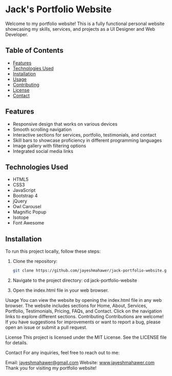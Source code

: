 # Jack's Portfolio Website

Welcome to my portfolio website! This is a fully functional personal website showcasing my skills, services, and projects as a UI Designer and Web Developer.

## Table of Contents

- [Features](#features)
- [Technologies Used](#technologies-used)
- [Installation](#installation)
- [Usage](#usage)
- [Contributing](#contributing)
- [License](#license)
- [Contact](#contact)

## Features

- Responsive design that works on various devices
- Smooth scrolling navigation
- Interactive sections for services, portfolio, testimonials, and contact
- Skill bars to showcase proficiency in different programming languages
- Image gallery with filtering options
- Integrated social media links

## Technologies Used

- HTML5
- CSS3
- JavaScript
- Bootstrap 4
- jQuery
- Owl Carousel
- Magnific Popup
- Isotope
- Font Awesome

## Installation

To run this project locally, follow these steps:

1. Clone the repository:
   ```bash
   git clone https://github.com/jayeshmahawer/jack-portfolio-website.git
   
2. Navigate to the project directory:
   cd jack-portfolio-website
   
3. Open the index.html file in your web browser.

Usage
You can view the website by opening the index.html file in any web browser.
The website includes sections for Home, About, Services, Portfolio, Testimonials, Pricing, FAQs, and Contact.
Click on the navigation links to explore different sections.
Contributing
Contributions are welcome! If you have suggestions for improvements or want to report a bug, please open an issue or submit a pull request.

License
This project is licensed under the MIT License. See the LICENSE file for details.

Contact
For any inquiries, feel free to reach out to me:

Email: jayeshmahawer@gmail.com
Website: www.jayeshmahawer.com
Thank you for visiting my portfolio website!
